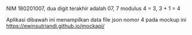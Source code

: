 NIM 180201007, dua digit terakhir adalah 07, 7 modulus 4 = 3, 3 + 1 = 4

Aplikasi dibawah ini menampilkan data file json nomor 4 pada mockup ini https://ewinsutriandi.github.io/mockapi/

